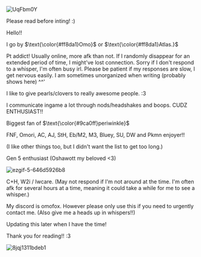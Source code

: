 ![UqFbm0Y](https://github.com/user-attachments/assets/beb2a045-cc97-4a39-b913-854a05251d7b)


Please read before inting! :)




Hello!!

I go by $\text{\color{#ff8da1}Omo}$ or $\text{\color{#ff8da1}Atlas.}$

Pt addict! Usually online, more afk than not. If I randomly disappear for an extended period of time, I might've lost connection. Sorry if I don't respond to a whisper, I'm often busy irl. Please be patient if my responses are slow, I get nervous easily. I am sometimes unorganized when writing (probably shows here) ^^'

I like to give pearls/clovers to really awesome people. :3

I communicate ingame a lot through nods/headshakes and boops.
CUDZ ENTHUSIAST!!

Biggest fan of $\text{\color{#9ca0ff}periwinkle}$


FNF, Omori, AC, AJ, StH, Eb/M2, M3, Bluey, SU, DW and Pkmn enjoyer!! 

(I like other things too, but I didn't want the list to get too long.)

Gen 5 enthusiast (Oshawott my beloved <3)

![ezgif-5-646d5926b8](https://github.com/user-attachments/assets/e26ba1ed-bc16-449c-a3b6-67e2e59c7ba9)


C+H, W2i / Iwcare. (May not respond if I'm not around at the time. I'm often afk for several hours at a time, meaning it could take a while for me to see a whisper.) 

My discord is omofox. However please only use this if you need to urgently contact me. (Also give me a heads up in whispers!!) 

Updating this later when I have the time!

Thank you for reading!! :3 

![8jqj1311bdeb1](https://github.com/user-attachments/assets/c3e4bdf8-cba3-4cc8-a268-1081583b02ef)


